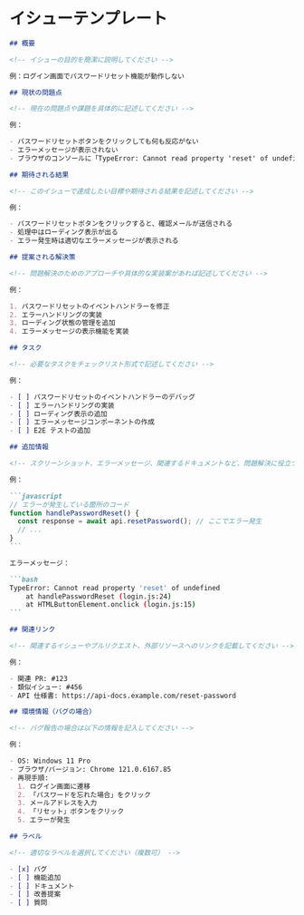 # イシューテンプレート

````md
## 概要

<!-- イシューの目的を簡潔に説明してください -->

例：ログイン画面でパスワードリセット機能が動作しない

## 現状の問題点

<!-- 現在の問題点や課題を具体的に記述してください -->

例：

- パスワードリセットボタンをクリックしても何も反応がない
- エラーメッセージが表示されない
- ブラウザのコンソールに「TypeError: Cannot read property 'reset' of undefined」というエラーが表示される

## 期待される結果

<!-- このイシューで達成したい目標や期待される結果を記述してください -->

例：

- パスワードリセットボタンをクリックすると、確認メールが送信される
- 処理中はローディング表示が出る
- エラー発生時は適切なエラーメッセージが表示される

## 提案される解決策

<!-- 問題解決のためのアプローチや具体的な実装案があれば記述してください -->

例：

1. パスワードリセットのイベントハンドラーを修正
2. エラーハンドリングの実装
3. ローディング状態の管理を追加
4. エラーメッセージの表示機能を実装

## タスク

<!-- 必要なタスクをチェックリスト形式で記述してください -->

例：

- [ ] パスワードリセットのイベントハンドラーのデバッグ
- [ ] エラーハンドリングの実装
- [ ] ローディング表示の追加
- [ ] エラーメッセージコンポーネントの作成
- [ ] E2E テストの追加

## 追加情報

<!-- スクリーンショット、エラーメッセージ、関連するドキュメントなど、問題解決に役立つ情報があれば追加してください -->

例：

```javascript
// エラーが発生している箇所のコード
function handlePasswordReset() {
  const response = await api.resetPassword(); // ここでエラー発生
  // ...
}
```

エラーメッセージ：

```bash
TypeError: Cannot read property 'reset' of undefined
    at handlePasswordReset (login.js:24)
    at HTMLButtonElement.onclick (login.js:15)
```

## 関連リンク

<!-- 関連するイシューやプルリクエスト、外部リソースへのリンクを記載してください -->

例：

- 関連 PR: #123
- 類似イシュー: #456
- API 仕様書: https://api-docs.example.com/reset-password

## 環境情報（バグの場合）

<!-- バグ報告の場合は以下の情報を記入してください -->

例：

- OS: Windows 11 Pro
- ブラウザ/バージョン: Chrome 121.0.6167.85
- 再現手順:
  1. ログイン画面に遷移
  2. 「パスワードを忘れた場合」をクリック
  3. メールアドレスを入力
  4. 「リセット」ボタンをクリック
  5. エラーが発生

## ラベル

<!-- 適切なラベルを選択してください（複数可） -->

- [x] バグ
- [ ] 機能追加
- [ ] ドキュメント
- [ ] 改善提案
- [ ] 質問
````
